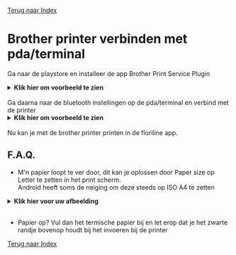 [Terug naar Index](https://github.com/florisoft/User.Manuals/blob/main/CLOUD%20APPLICATIONS/Apps%20Android/App%20Floriline%20Express/Start.md)  
# Brother printer verbinden met pda/terminal  

Ga naar de playstore en installeer de app Brother Print Service Plugin  
<details>
    <summary><b>Klik hier om voorbeeld te zien</b></summary>
    <img src="Pictures\AnyDesk_JC1wwGf5IJ.gif" >
</details><br>
Ga daarna naar de bluetooth instellingen op de pda/terminal en verbind met de printer  
<details>
    <summary><b>Klik hier om voorbeeld te zien</b></summary>
    <img src="Pictures\AnyDesk_QCDh411SZf.gif" >
</details><br>
Nu kan je met de brother printer printen in de floriline app.  

## F.A.Q.  
* M'n papier loopt te ver door, dit kan je oplossen door Paper size op Letter te zetten in het print scherm.  
Android heeft soms de neiging om deze steeds op ISO A4 te zetten  
<details>
    <summary><b>Klik hier voor uw afbeelding</b></summary>
    <img src="Pictures\AnyDesk_m5RERUd5Jn.png" >
</details><br>  

* Papier op? Vul dan het termische papier bij en let erop dat je het zwarte randje bovenop houdt bij het invoeren bij de printer

[Terug naar Index](https://github.com/florisoft/User.Manuals/blob/main/CLOUD%20APPLICATIONS/Apps%20Android/App%20Floriline%20Express/Start.md)  
